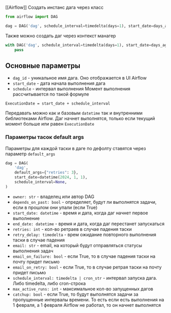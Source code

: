 [[Airflow]]
Создать инстанс дага через класс
```python
from airflow import DAG

dag = DAG('dag', schedule_interval=timedelta(days=1), start_date=days_ago(1))
```
Также можно создать даг через контекст манагер
```python
with DAG('dag', schedule_interval=timedelta(days=1), start_date=days_ago(1)) as dag: 
    pass 
```
## Основные параметры
- `dag_id` - уникальное имя дага. Оно отображается в UI Airflow
- `start_date` - дата начала выполнения дага
- `schedule` - интервал выполнения
Момент выполнения рассчитывается по такой формуле
```
ExecutionDate = start_date + schedule_interval
```
Передавать можно как и базовым `datetime` так и внутренними библиотеками Airflow. Даг начнет выполнятся, только если текущий момент больше или равен `ExecutionDate`
### Параметры тасок default args
Параметры для каждой таски в даге по дефолту ставятся через параметр `default_args`
```python
dag = DAG(
    'dag',
    default_args={"retries": 3}, 
    start_date=datetime(2024, 1, 1),
    schedule_interval=None, 
)
```
- `owner: str` - владелец или автор DAG
- `depends_on_past: bool` - определяет, будут ли выполнятся задачи, если в прошлом они упали (если True)
- `start_date: datetime` - время и дата, когда даг начнет первое выполнение
- `end_date: datetime` - время и дата, когда даг перестанет запускаться
- `retries: int` - кол-во ретраев в случае падения таски
- `retry_delay: timedelta` - врем ожидание повторного выполнения таски в случае падения
- `email: str` - email, на который будут отправляться статусы выполнения задач
- `email_on_failure: bool` - если True, то в случае падения таски на почту придет письмо
- `email_on_retry: bool` - если True, то в случае ретрая таски на почту придет письмо
- `schedule_interval: timedelta | cron_str` - интервал запуска дага. Либо timedelta, либо cron-строка
- `max_active_runs: int` - максимальное кол-во запущенных дагов
- `catchup: bool` - если True, то будут выполнятся задачи за пропущенные интервалы времени. То есть если есть выполнения на 1 февраля, а 1 февраля Airflow не работал, то он начнет выполнятся